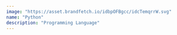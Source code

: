 ```yaml
---
image: "https://asset.brandfetch.io/idbpOFBgcc/idcTemqrrW.svg"
name: "Python"
description: "Programming Language"
---
```

